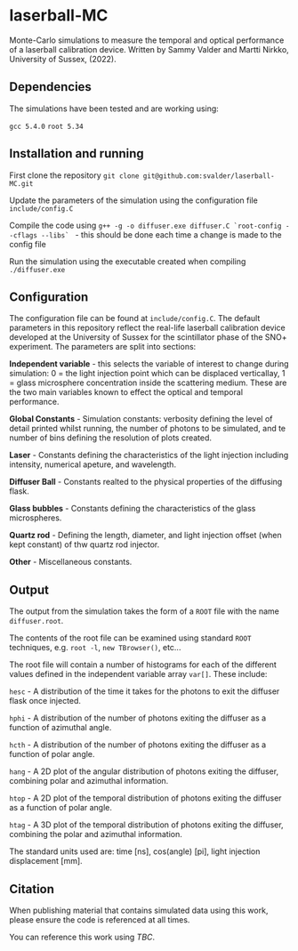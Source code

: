# laserball-MC
Monte-Carlo simulations to measure the temporal and optical performance of a laserball calibration device. Written by Sammy Valder and Martti Nirkko, University of Sussex, (2022). 

## Dependencies
The simulations have been tested and are working using:

`gcc 5.4.0`
`root 5.34`

## Installation and running
First clone the repository
`git clone git@github.com:svalder/laserball-MC.git`

Update the parameters of the simulation using the configuration file `include/config.C`

Compile the code using ``g++ -g -o diffuser.exe diffuser.C `root-config --cflags --libs` `` - this should be done each time a change is made to the config file

Run the simulation using the executable created when compiling `./diffuser.exe`

## Configuration
The configuration file can be found at `include/config.C`. The default parameters in this repository reflect the real-life laserball calibration device developed at the University of Sussex for the scintillator phase of the SNO+ experiment. The parameters are split into sections:

**Independent variable** - this selects the variable of interest to change during simulation: 0 = the light injection point which can be displaced verticallay, 1 = glass microsphere concentration inside the scattering medium. These are the two main variables known to effect the optical and temporal performance.

**Global Constants** - Simulation constants: verbosity defining the level of detail printed whilst running, the number of photons to be simulated, and te number of bins defining the resolution of plots created.

**Laser** - Constants defining the characteristics of the light injection including intensity, numerical apeture, and wavelength.

**Diffuser Ball** - Constants realted to the physical properties of the diffusing flask. 

**Glass bubbles** - Constants defining the characteristics of the glass microspheres.

**Quartz rod** - Defining the length, diameter, and light injection offset (when kept constant) of thw quartz rod injector.

**Other** - Miscellaneous constants.

## Output
The output from the simulation takes the form of a `ROOT` file with the name `diffuser.root`.

The contents of the root file can be examined using standard `ROOT` techniques, e.g. `root -l`, `new TBrowser()`, etc...

The root file will contain a number of histograms for each of the different values defined in the independent variable array `var[]`. These include:

`hesc` - A distribution of the time it takes for the photons to exit the diffuser flask once injected.

`hphi` - A distribution of the number of photons exiting the diffuser as a function of azimuthal angle.

`hcth` - A distribution of the number of photons exiting the diffuser as a function of polar angle.

`hang` - A 2D plot of the angular distribution of photons exiting the diffuser, combining polar and azimuthal information.

`htop` - A 2D plot of the temporal distribution of photons exiting the diffuser as a function of polar angle.

`htag` - A 3D plot of the temporal distribution of photons exiting the diffuser, combining the polar and azimuthal information.

The standard units used are: time [ns], cos(angle) [pi], light injection displacement [mm]. 

## Citation
When publishing material that contains simulated data using this work, please ensure the code is referenced at all times.

You can reference this work using _TBC_. 
